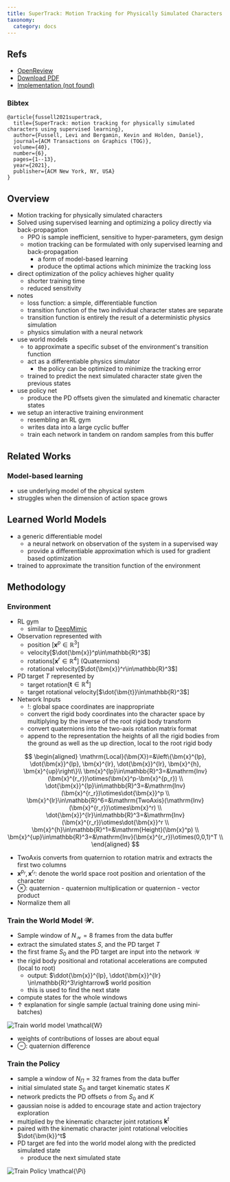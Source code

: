 ```yaml
---
title: SuperTrack: Motion Tracking for Physically Simulated Characters using Supervised Learning
taxonomy:
  category: docs
---
```


## Refs

- [OpenReview](https://montreal.ubisoft.com/en/supertrack-motion-tracking-for-physically-simulated-characters-using-supervised-learning/)
- [Download PDF](https://static-wordpress.akamaized.net/montreal.ubisoft.com/wp-content/uploads/2021/11/24183638/SuperTrack.pdf)
- [Implementation (not found)]()

### Bibtex

```text
@article{fussell2021supertrack,
  title={SuperTrack: motion tracking for physically simulated characters using supervised learning},
  author={Fussell, Levi and Bergamin, Kevin and Holden, Daniel},
  journal={ACM Transactions on Graphics (TOG)},
  volume={40},
  number={6},
  pages={1--13},
  year={2021},
  publisher={ACM New York, NY, USA}
}
```

## Overview

- Motion tracking for physically simulated characters
- Solved using supervised learning and optimizing a policy directly via back-propagation
  - PPO is sample inefficient, sensitive to hyper-parameters, gym design
  - motion tracking can be formulated with only supervised learning and back-propagation
    - a form of model-based learning
    - produce the optimal actions which minimize the tracking loss
- direct optimization of the policy achieves higher quality
  - shorter training time
  - reduced sensitivity
- notes
  - loss function: a simple, differentiable function
  - transition function of the two individual character states are separate
  - transition function is entirely the result of a deterministic physics simulation
  - physics simulation with a neural network
- use world models
  - to approximate a specific subset of the environment's transition function
  - act as a differentiable physics simulator
    - the policy can be optimized to minimize the tracking error
  - trained to predict the next simulated character state given the previous states
- use policy net
  - produce the PD offsets given the simulated and kinematic character states
- we setup an interactive training environment
  - resembling an RL gym
  - writes data into a large cyclic buffer
  - train each network in tandem on random samples from this buffer

## Related Works

### Model-based learning

- use underlying model of the physical system
- struggles when the dimension of action space grows

## Learned World Models

- a generic differentiable model
  - a neural network on observation of the system in a supervised way
  - provide a differentiable approximation which is used for gradient based optimization
- trained to approximate the transition function of the environment

## Methodology

### Environment

- RL gym
  - similar to [DeepMimic](https://github.com/xbpeng/DeepMimic)
- Observation represented with
  - position [$\bm{x}^p\in\mathbb{R}^3$]
  - velocity[$\dot{\bm{x}}^p\in\mathbb{R}^3$]
  - rotations[$\bm{x}^r\in\mathbb{R}^4$] (Quaternions)
  - rotational velocity[$\dot{\bm{x}}^r\in\mathbb{R}^3$]
- PD target $T$ represented by
  - target rotation[$\bm{t}\in\mathbb{R}^4$]
  - target rotational velocity[$\dot{\bm{t}}\in\mathbb{R}^3$]
- Network Inputs
  - !: global space coordinates are inappropriate
  - convert the rigid body coordinates into the character space by multiplying by the inverse of the root rigid body transform
  - convert quaternions into the two-axis rotation matrix format
  - append to the representation the heights of all the rigid bodies from the ground as well as the up direction, local to the root rigid body

$$
\begin{aligned}
  \mathrm{Local}(\bm{X})=&\left\{\bm{x}^{lp}, \dot{\bm{x}}^{lp}, \bm{x}^{lr}, \dot{\bm{x}}^{lr}, \bm{x}^{h}, \bm{x}^{up}\right\}\\
  \bm{x}^{lp}\in\mathbb{R}^3=&\mathrm{Inv}(\bm{x}^{r_r})\otimes(\bm{x}^p-\bm{x}^{p_r}) \\
  \dot{\bm{x}}^{lp}\in\mathbb{R}^3=&\mathrm{Inv}(\bm{x}^{r_r})\otimes\dot{\bm{x}}^p \\
  \bm{x}^{lr}\in\mathbb{R}^6=&\mathrm{TwoAxis}(\mathrm{Inv}(\bm{x}^{r_r})\otimes\bm{x}^r) \\
  \dot{\bm{x}}^{lr}\in\mathbb{R}^3=&\mathrm{Inv}(\bm{x}^{r_r})\otimes\dot{\bm{x}}^r \\
  \bm{x}^{h}\in\mathbb{R}^1=&\mathrm{Height}(\bm{x}^p) \\
  \bm{x}^{up}\in\mathbb{R}^3=&\mathrm{Inv}(\bm{x}^{r_r})\otimes(0,0,1)^T \\
\end{aligned}
$$

- $\mathrm{TwoAxis}$ converts from quaternion to rotation matrix and extracts the first two columns
- $\bm{x}^{p_r}, \bm{x}^{r_r}$: denote the world space root position and orientation of the character
- $\otimes$: quaternion - quaternion multiplication or quaternion - vector product
- Normalize them all

### Train the World Model $\mathcal{W}$.

- Sample window of $N_\mathcal{W}=8$ frames from the data buffer
- extract the simulated states $S$, and the PD target $T$
- the first frame $S_0$ and the PD target are input into the network $\mathcal{W}$
- the rigid body positional and rotational accelerations are computed (local to root)
  - output: $\ddot{\bm{x}}^{lp}, \ddot{\bm{x}}^{lr} \in\mathbb{R}^3\rightarrow$ world position
  - this is used to find the next state
- compute states for the whole windows
- ↑ explanation for single sample (actual training done using mini-batches)

![Train world model $\mathcal{W}$](./alg-trainworldmodel.PNG)

- weights of contributions of losses are about equal
- $\ominus$: quaternion difference

### Train the Policy

- sample a window of $N_\Pi=32$ frames from the data buffer
- initial simulated state $S_0$ and target kinematic states $K$
- network predicts the PD offsets $o$ from $S_0$ and $K$
- gaussian noise is added to encourage state and action trajectory exploration
- multiplied by the kinematic character joint rotations $\bm{k}^t$
- paired with the kinematic character joint rotational velocities $\dot{\bm{k}}^t$
- PD target are fed into the world model along with the predicted simulated state
  - produce the next simulated state

![Train Policy $\mathcal{\Pi}$](./alg-trailpolicy.PNG)
